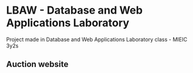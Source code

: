 # LBAW - Database and Web Applications Laboratory
Project made in Database and Web Applications Laboratory class - MIEIC 3y2s

## Auction website
